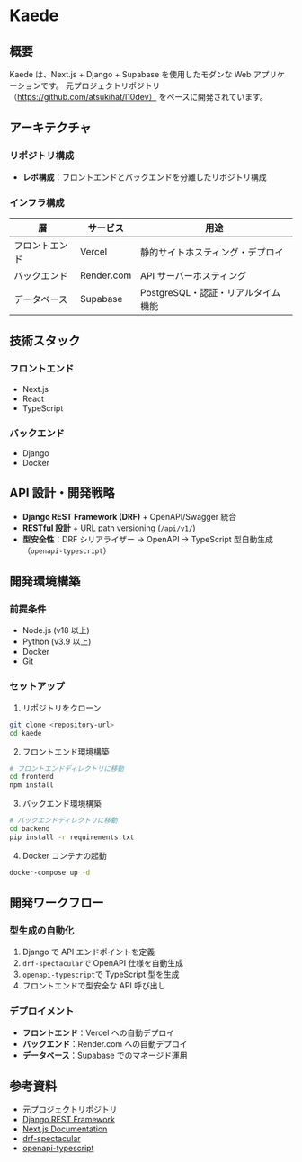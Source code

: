 # Kaede

## 概要

Kaede は、Next.js + Django + Supabase を使用したモダンな Web アプリケーションです。
元プロジェクトリポジトリ（https://github.com/atsukihat/l10dev） をベースに開発されています。

## アーキテクチャ

### リポジトリ構成

- **レポ構成**：フロントエンドとバックエンドを分離したリポジトリ構成

### インフラ構成

| 層             | サービス   | 用途                               |
| -------------- | ---------- | ---------------------------------- |
| フロントエンド | Vercel     | 静的サイトホスティング・デプロイ   |
| バックエンド   | Render.com | API サーバーホスティング           |
| データベース   | Supabase   | PostgreSQL・認証・リアルタイム機能 |

## 技術スタック

### フロントエンド

- Next.js
- React
- TypeScript

### バックエンド

- Django
- Docker

## API 設計・開発戦略

- **Django REST Framework (DRF)** + OpenAPI/Swagger 統合
- **RESTful 設計** + URL path versioning (`/api/v1/`)
- **型安全性**：DRF シリアライザー → OpenAPI → TypeScript 型自動生成（`openapi-typescript`）

## 開発環境構築

### 前提条件

- Node.js (v18 以上)
- Python (v3.9 以上)
- Docker
- Git

### セットアップ

1. リポジトリをクローン

```bash
git clone <repository-url>
cd kaede
```

2. フロントエンド環境構築

```bash
# フロントエンドディレクトリに移動
cd frontend
npm install
```

3. バックエンド環境構築

```bash
# バックエンドディレクトリに移動
cd backend
pip install -r requirements.txt
```

4. Docker コンテナの起動

```bash
docker-compose up -d
```

## 開発ワークフロー

### 型生成の自動化

1. Django で API エンドポイントを定義
2. `drf-spectacular`で OpenAPI 仕様を自動生成
3. `openapi-typescript`で TypeScript 型を生成
4. フロントエンドで型安全な API 呼び出し

### デプロイメント

- **フロントエンド**：Vercel への自動デプロイ
- **バックエンド**：Render.com への自動デプロイ
- **データベース**：Supabase でのマネージド運用

## 参考資料

- [元プロジェクトリポジトリ](https://github.com/atsukihat/l10dev)
- [Django REST Framework](https://www.django-rest-framework.org/)
- [Next.js Documentation](https://nextjs.org/docs)
- [drf-spectacular](https://drf-spectacular.readthedocs.io/)
- [openapi-typescript](https://github.com/drwpow/openapi-typescript)
